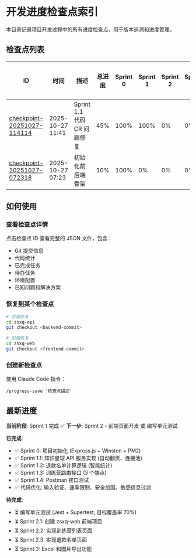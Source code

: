 # 开发进度检查点索引

本目录记录项目开发过程中的所有进度检查点，用于版本追溯和进度管理。

## 检查点列表

| ID | 时间 | 描述 | 总进度 | Sprint 0 | Sprint 1 | Sprint 2 | Sprint 3 | 代码行数 |
|----|------|------|--------|----------|----------|----------|----------|----------|
| [checkpoint-20251027-114114](./checkpoint-20251027-114114.json) | 2025-10-27 11:41 | Sprint 1.1 代码 CR 问题修复 | 45% | 100% | 100% | 0% | 0% | 978 |
| [checkpoint-20251027-072318](./checkpoint-20251027-072318.json) | 2025-10-27 07:23 | 初始化前后端骨架 | 10% | 100% | 0% | 0% | 0% | 334 |

## 如何使用

### 查看检查点详情

点击检查点 ID 查看完整的 JSON 文件，包含：
- Git 提交信息
- 代码统计
- 已完成任务
- 待办任务
- 环境配置
- 已知问题和解决方案

### 恢复到某个检查点

```bash
# 后端恢复
cd zsxq-api
git checkout <backend-commit>

# 前端恢复
cd zsxq-web
git checkout <frontend-commit>
```

### 创建新检查点

使用 Claude Code 指令：
```
/progress-save '检查点描述'
```

## 最新进度

**当前阶段**: Sprint 1 完成 ✅
**下一步**: Sprint 2 - 前端页面开发 或 编写单元测试

**已完成**:
- ✅ Sprint 0: 项目初始化 (Express.js + Winston + PM2)
- ✅ Sprint 1.1: 知识星球 API 服务实现 (自动翻页、连接池)
- ✅ Sprint 1.2: 退款名单计算逻辑 (智能统计)
- ✅ Sprint 1.3: 训练营路由接口 (3 个端点)
- ✅ Sprint 1.4: Postman 接口测试
- ✅ 代码优化: 输入验证、速率限制、安全加固、敏感信息过滤

**待完成**:
- ⏳ 编写单元测试 (Jest + Supertest, 目标覆盖率 70%)
- ⏳ Sprint 2.1: 创建 zsxq-web 前端项目
- ⏳ Sprint 2.2: 实现训练营列表页面
- ⏳ Sprint 2.3: 实现退款名单页面
- ⏳ Sprint 3: Excel 和图片导出功能

